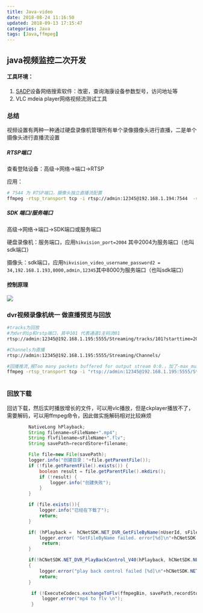 ```yaml
---
title: Java-video
date: 2018-08-24 11:16:50
updated: 2018-09-13 17:15:47
categories: Java
tags: [Java,ffmpeg]
---
```


## java视频监控二次开发

#### 工具环境：

1. [SADP](https://pan.baidu.com/s/1c2OxIwS)设备网络搜索软件：改密，查询海康设备参数型号，访问地址等
2. VLC mdeia player网络视频流测试工具



### 总结

视频设置有两种一种通过硬盘录像机管理所有单个录像摄像头进行直播，二是单个摄像头进行直播流设置



#####  RTSP端口

查看登陆设备：高级->网络->端口->RTSP

应用：

```bash
# 7544 为 RTSP端口，摄像头独立直播流配置
ffmpeg -rtsp_transport tcp -i rtsp://admin:12345@192.168.1.194:7544  -vcodec copy -acodec aac -ar 44100 -strict -2 -ac 1 -f flv -s 1280x720 -q 10 -f flv rtmp://127.0.0.1:1935/hls/video1
```



##### SDK 端口/服务端口

高级->网络->端口->SDK端口或服务端口

硬盘录像机：服务端口，应用`hikvision_port=2004` 其中2004为服务端口（也叫sdk端口）

摄像头：sdk端口，应用`hikvision_video_username_password2 = 34,192.168.1.193,8000,admin,12345`其中8000为服务端口（也叫sdk端口）



#### 控制原理

![](http://ohdtoul5i.bkt.clouddn.com/1535084718762.png)





### dvr视频录像机统一 做直播预览与回放

```bash
#tracks为回放
#为dvr的ip和rstp端口，其中101 代表通道1主码流01
rtsp://admin:12345@192.168.1.195:5555/Streaming/tracks/101?starttime=20180911t063812z&endtime=20180911t064816z

#Channels为直播
rtsp://admin:12345@192.168.1.195:5555/Streaming/Channels/

#回播推流,报Too many packets buffered for output stream 0:0.，加了-max_muxing_queue_size 1024 转码期间不能播放，强制结束才开始播放，似乎源不能拖动进度条
ffmpeg -rtsp_transport tcp -i "rtsp://admin:12345@192.168.1.195:5555/Streaming/tracks/101?starttime=20180911t063812z&endtime=20180911t064016z" -max_muxing_queue_size 10240 -vcodec copy -acodec aac -ar 44100 -strict -2 -ac 1 -f flv -s 1280x720 -q 10 -f flv "rtmp://127.0.0.1:1935/hls/video7"



```







### 回放下载

回访下载，然后实时播放增长的文件，可以用vlc播放，但是ckplayer播放不了，需要解码，可以用ffmpeg命令，因此做实施解码相对比较麻烦

```java
        NativeLong hPlayback;
        String filename=sFileName+".mp4";
        String flvfilename=sFileName+".flv";
        String savePath=recordStore+filename;

        File file=new File(savePath);
        logger.info("创建目录："+file.getParentFile());
        if (!file.getParentFile().exists()) {
            boolean result = file.getParentFile().mkdirs();
            if (!result) {
                logger.info("创建失败");
            }
        }

        if (file.exists()){
            logger.info("已经在下载了");
            return;
        }

        if( (hPlayback =  hCNetSDK.NET_DVR_GetFileByName(nUserId, sFileName, savePath)).intValue() < 0 ){
            logger.error( "GetFileByName failed. error[%d]\n"+hCNetSDK.NET_DVR_GetLastError());
             return;
        }

        if(!hCNetSDK.NET_DVR_PlayBackControl_V40(hPlayback, hCNetSDK.NET_DVR_PLAYSTART, null,0,null,null))
        {
            logger.error("play back control failed [%d]\n"+hCNetSDK.NET_DVR_GetLastError());
            return;
        }

         if (!ExecuteCodecs.exchangeToFlv(ffmpegBin, savePath,recordStore+ flvfilename)){
             logger.error("mp4 to flv \n");
         }
```

